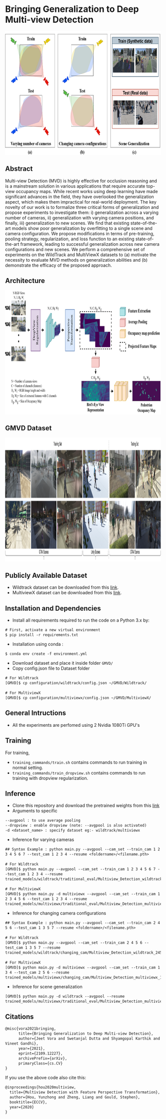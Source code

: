 # Bringing Generalization to Deep Multi-view Detection
<img src="./extras/three_generalization.png" height="400">

## Abstract
Multi-view Detection (MVD) is highly effective for occlusion reasoning and is a
mainstream solution in various applications that require accurate top-view occupancy
maps. While recent works using deep learning have made significant advances in the
field, they have overlooked the generalization aspect, which makes them impractical
for real-world deployment. The key novelty of our work is to formalize three critical
forms of generalization and propose experiments to investigate them: i) generalization
across a varying number of cameras, ii) generalization with varying camera positions,
and finally, iii) generalization to new scenes. We find that existing state-of-the-art models
show poor generalization by overfitting to a single scene and camera configuration. We
propose modifications in terms of pre-training, pooling strategy, regularization, and loss
function to an existing state-of-the-art framework, leading to successful generalization
across new camera configurations and new scenes. We perform a comprehensive set of
experiments on the WildTrack and MultiViewX datasets to (a) motivate the necessity to
evaluate MVD methods on generalization abilities and (b) demonstrate the efficacy of
the proposed approach.

## Architecture
<img src="./extras/gmvd_arch_v2.pdf" height="400">

## GMVD Dataset
<img src="./extras/MVD_dataset_v3.pdf" height="400">

## Publicly Available Dataset
* Wildtrack dataset can be downloaded from this [link](https://www.epfl.ch/labs/cvlab/data/data-wildtrack/).
* MultiviewX dataset can be downloaded from this [link](https://github.com/hou-yz/MultiviewX).

## Installation and Dependencies

* Install all requirements required to run the code on a Python 3.x by:
 ```	
# First, activate a new virtual environment
$ pip install -r requirements.txt
 ```
* Installation using conda :
 ```
$ conda env create -f environment.yml
 ```
 
* Download dataset and place it inside folder `GMVD/`
* Copy config.json file to Dataset folder 
```
# For Wildtrack
[GMVD]$ cp configuration/wildtrack/config.json ~/GMVD/Wildtrack/

# For MultiviewX
[GMVD]$ cp configuration/multiviewx/config.json ~/GMVD/MultiviewX/
```

## General Intructions
* All the experiments are perfomed using 2 Nvidia 1080Ti GPU's

## Training
For training, 
* ``training_commands/train.sh`` contains commands to run training in normal setting.
* ``training_commands/train_dropview.sh`` contains commands to run training with dropview regularization.

## Inference
* Clone this repository and download the pretrained weights from this [link](https://iiitaphyd-my.sharepoint.com/:f:/g/personal/jeet_vora_research_iiit_ac_in/EoZySkQaB2NAuBqbyGwwwX0BP4Ma33QIWdMvlJrczeQoHQ?e=2Z7xgT)
* Arguments to specific
```
--avgpool : to use average pooling
--dropview : enable dropview (note: --avgpool is also activated)
-d <dataset_name> : specify dataset eg:- wildtrack/multiviewx
```

* Inference for varying cameras
```
## Syntax Example : python main.py --avgpool --cam_set --train_cam 1 2 3 4 5 6 7 --test_cam 1 2 3 4 --resume <foldername>/<filename.pth>

# For Wildtrack
[GMVD]$ python main.py --avgpool --cam_set --train_cam 1 2 3 4 5 6 7 --test_cam 1 2 3 4 --resume trained_models/wildtrack/traditional_eval/Multiview_Detection_wildtrack.pth

# For MultiviewX
[GMVD]$ python main.py -d multiviewx --avgpool --cam_set --train_cam 1 2 3 4 5 6 --test_cam 1 2 3 4 --resume trained_models/multiviewx/traditional_eval/Multiview_Detection_multiviewx.pth
```

* Inference for changing camera configurations
```
## Syntax Example : python main.py --avgpool --cam_set --train_cam 2 4 5 6 --test_cam 1 3 5 7 --resume <foldername>/<filename.pth>

# For Wildtrack
[GMVD]$ python main.py --avgpool --cam_set --train_cam 2 4 5 6 --test_cam 1 3 5 7 --resume trained_models/wildtrack/changing_cam/Multiview_Detection_wildtrack_2456.pth

# For MultiviewX
[GMVD]$ python main.py -d multiviewx --avgpool --cam_set --train_cam 1 3 4 --test_cam 2 5 6 --resume trained_models/multiviewx/changing_cam/Multiview_Detection_multiviewx_134.pth
```

* Inference for scene generalization
```
[GMVD]$ python main.py -d wildtrack --avgpool --resume trained_models/multiviewx/traditional_eval/Multiview_Detection_multiviewx.pth
```

## Citations
```
@misc{vora2021bringing,
      title={Bringing Generalization to Deep Multi-view Detection}, 
      author={Jeet Vora and Swetanjal Dutta and Shyamgopal Karthik and Vineet Gandhi},
      year={2021},
      eprint={2109.12227},
      archivePrefix={arXiv},
      primaryClass={cs.CV}
}
```
If you use the above code also cite this:
```
@inproceedings{hou2020multiview,
  title={Multiview Detection with Feature Perspective Transformation},
  author={Hou, Yunzhong and Zheng, Liang and Gould, Stephen},
  booktitle={ECCV},
  year={2020}
}

```
